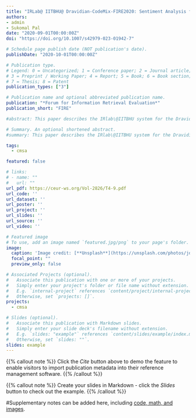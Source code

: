 ```yaml
---
title: "IRLab@ IITBHU@ Dravidian-CodeMix-FIRE2020: Sentiment Analysis for Dravidian Languages in Code-Mixed Text"
authors:
- admin
- Sukomal Pal
date: "2020-09-01T00:00:00Z"
doi: "https://doi.org/10.1007/s42979-023-01942-7"

# Schedule page publish date (NOT publication's date).
publishDate: "2020-10-01T00:00:00Z"

# Publication type.
# Legend: 0 = Uncategorized; 1 = Conference paper; 2 = Journal article;
# 3 = Preprint / Working Paper; 4 = Report; 5 = Book; 6 = Book section;
# 7 = Thesis; 8 = Patent
publication_types: ["3"]

# Publication name and optional abbreviated publication name.
publication: "*Forum for Information Retrieval Evaluation*"
publication_short: "FIRE"

#abstract: This paper describes the IRlab\@IITBHU system for the Dravidian-CodeMix - FIRE 2020: Sentiment Analysis for Dravidian Languages pairs Tamil-English (TA-EN) and Malayalam-English (ML-EN) in Code-Mixed text. We submitted three models for sentiment analysis of code-mixed TA-EN and MA-EN datasets. Run-1 was obtained from the BERT and Logistic regression classifier, Run-2 used the DistilBERT and Logistic regression classifier, and Run-3 used the fastText model for producing the results. Run-3 outperformed Run-1 and Run-2 for both the datasets. We obtained an F1-score of 0.58, rank 8/14 in TA-EN language pair and for ML-EN, an F1-score of 0.63 with rank 11/15.

# Summary. An optional shortened abstract.
#summary: This paper describes the IRlab\@IITBHU system for the Dravidian-CodeMix - FIRE 2020: Sentiment Analysis for Dravidian Languages pairs Tamil-English (TA-EN) and Malayalam-English (ML-EN) in Code-Mixed text. We submitted three models for sentiment analysis of code-mixed TA-EN and MA-EN datasets. Run-1 was obtained from the BERT and Logistic regression classifier, Run-2 used the DistilBERT and Logistic regression classifier, and Run-3 used the fastText model for producing the results. Run-3 outperformed Run-1 and Run-2 for both the datasets. We obtained an F1-score of 0.58, rank 8/14 in TA-EN language pair and for ML-EN, an F1-score of 0.63 with rank 11/15.

tags:
  - cmsa

featured: false

# links:
# - name: ""
#   url: ""
url_pdf: https://ceur-ws.org/Vol-2826/T4-9.pdf
url_code: ''
url_dataset: ''
url_poster: ''
url_project: ''
url_slides: ''
url_source: ''
url_video: ''

# Featured image
# To use, add an image named `featured.jpg/png` to your page's folder. 
image:
  caption: 'Image credit: [**Unsplash**](https://unsplash.com/photos/jdD8gXaTZsc)'
  focal_point: ""
  preview_only: false

# Associated Projects (optional).
#   Associate this publication with one or more of your projects.
#   Simply enter your project's folder or file name without extension.
#   E.g. `internal-project` references `content/project/internal-project/index.md`.
#   Otherwise, set `projects: []`.
projects:
  - cmsa

# Slides (optional).
#   Associate this publication with Markdown slides.
#   Simply enter your slide deck's filename without extension.
#   E.g. `slides: "example"` references `content/slides/example/index.md`.
#   Otherwise, set `slides: ""`.
slides: example
---
```


{{% callout note %}}
Click the *Cite* button above to demo the feature to enable visitors to import publication metadata into their reference management software.
{{% /callout %}}

{{% callout note %}}
Create your slides in Markdown - click the *Slides* button to check out the example.
{{% /callout %}}

#Supplementary notes can be added here, including [code, math, and images](https://wowchemy.com/docs/writing-markdown-latex/).

